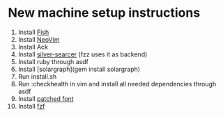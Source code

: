 # New machine setup instructions

1. Install [Fish](https://fishshell.com)
2. Install [NeoVim](https://github.com/neovim/neovim/wiki/Installing-Neovim)
3. Install Ack
4. Install [silver-searcer](https://github.com/ggreer/the_silver_searcher) (fzz uses it as backend)
6. Install ruby through asdf
7. Install [solargraph](gem install solargraph)
8. Run install.sh
9. Run :checkhealth in vim and install all needed dependencies through asdf
10. Install [patched font](https://www.nerdfonts.com/font-downloads)
11. Install [fzf](https://github.com/ibhagwan/fzf-lua)
